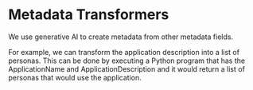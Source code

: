 # Metadata Transformers

We use generative AI to create metadata from other metadata fields.

For example, we can transform the application description into a list
of personas.  This can be done by executing a Python program that
has the ApplicationName and ApplicationDescription and it would
return a list of personas that would use the application.

